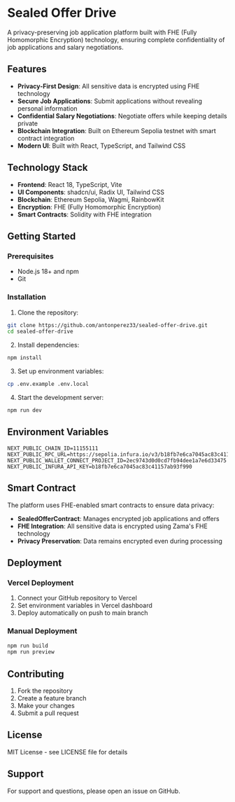 # Sealed Offer Drive

A privacy-preserving job application platform built with FHE (Fully Homomorphic Encryption) technology, ensuring complete confidentiality of job applications and salary negotiations.

## Features

- **Privacy-First Design**: All sensitive data is encrypted using FHE technology
- **Secure Job Applications**: Submit applications without revealing personal information
- **Confidential Salary Negotiations**: Negotiate offers while keeping details private
- **Blockchain Integration**: Built on Ethereum Sepolia testnet with smart contract integration
- **Modern UI**: Built with React, TypeScript, and Tailwind CSS

## Technology Stack

- **Frontend**: React 18, TypeScript, Vite
- **UI Components**: shadcn/ui, Radix UI, Tailwind CSS
- **Blockchain**: Ethereum Sepolia, Wagmi, RainbowKit
- **Encryption**: FHE (Fully Homomorphic Encryption)
- **Smart Contracts**: Solidity with FHE integration

## Getting Started

### Prerequisites

- Node.js 18+ and npm
- Git

### Installation

1. Clone the repository:
```bash
git clone https://github.com/antonperez33/sealed-offer-drive.git
cd sealed-offer-drive
```

2. Install dependencies:
```bash
npm install
```

3. Set up environment variables:
```bash
cp .env.example .env.local
```

4. Start the development server:
```bash
npm run dev
```

## Environment Variables

```env
NEXT_PUBLIC_CHAIN_ID=11155111
NEXT_PUBLIC_RPC_URL=https://sepolia.infura.io/v3/b18fb7e6ca7045ac83c41157ab93f990
NEXT_PUBLIC_WALLET_CONNECT_PROJECT_ID=2ec9743d0d0cd7fb94dee1a7e6d33475
NEXT_PUBLIC_INFURA_API_KEY=b18fb7e6ca7045ac83c41157ab93f990
```

## Smart Contract

The platform uses FHE-enabled smart contracts to ensure data privacy:

- **SealedOfferContract**: Manages encrypted job applications and offers
- **FHE Integration**: All sensitive data is encrypted using Zama's FHE technology
- **Privacy Preservation**: Data remains encrypted even during processing

## Deployment

### Vercel Deployment

1. Connect your GitHub repository to Vercel
2. Set environment variables in Vercel dashboard
3. Deploy automatically on push to main branch

### Manual Deployment

```bash
npm run build
npm run preview
```

## Contributing

1. Fork the repository
2. Create a feature branch
3. Make your changes
4. Submit a pull request

## License

MIT License - see LICENSE file for details

## Support

For support and questions, please open an issue on GitHub.